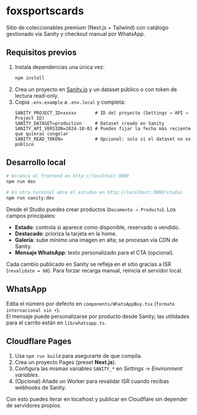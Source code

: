 # foxsportscards

Sitio de coleccionables premium (Next.js + Tailwind) con catálogo gestionado vía Sanity y checkout manual por WhatsApp.

## Requisitos previos

1. Instala dependencias una única vez:
   ```bash
   npm install
   ```
2. Crea un proyecto en [Sanity.io](https://www.sanity.io/) y un dataset público o con token de lectura read-only.
3. Copia `.env.example` a `.env.local` y completa:
   ```env
   SANITY_PROJECT_ID=xxxxx       # ID del proyecto (Settings → API → Project ID)
   SANITY_DATASET=production     # Dataset creado en Sanity
   SANITY_API_VERSION=2024-10-01 # Puedes fijar la fecha más reciente que quieras congelar
   SANITY_READ_TOKEN=            # Opcional: solo si el dataset no es público
   ```

## Desarrollo local

```bash
# Arranca el frontend en http://localhost:3000
npm run dev

# En otra terminal abre el estudio en http://localhost:3000/studio
npm run sanity:dev
```

Desde el Studio puedes crear productos (`Documento → Producto`). Los campos principales:

- **Estado**: controla si aparece como disponible, reservado o vendido.
- **Destacado**: prioriza la tarjeta en la home.
- **Galería**: sube mínimo una imagen en alta; se procesan vía CDN de Sanity.
- **Mensaje WhatsApp**: texto personalizado para el CTA (opcional).

Cada cambio publicado en Sanity se refleja en el sitio gracias a ISR (`revalidate = 60`). Para forzar recarga manual, reinicia el servidor local.

## WhatsApp

Edita el número por defecto en `components/WhatsAppBuy.tsx` (`formato internacional sin +`).  
El mensaje puede personalizarse por producto desde Sanity; las utilidades para el carrito están en `lib/whatsapp.ts`.

## Cloudflare Pages

1. Usa `npm run build` para asegurarte de que compila.
2. Crea un proyecto Pages (preset **Next.js**).
3. Configura las mismas variables `SANITY_*` en *Settings → Environment variables*.
4. (Opcional) Añade un Worker para revalidar ISR cuando recibas webhooks de Sanity.

Con esto puedes iterar en localhost y publicar en Cloudflare sin depender de servidores propios.
